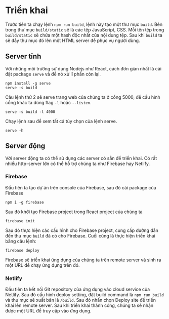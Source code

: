 # Triển khai

Trước tiên ta chạy lệnh `npm run build`, lệnh này tạo một thư mục `build`. Bên trong thư mục `build/static` sẽ là các tệp JavaScript, CSS. Mỗi tên tệp trong `build/static` sẽ chứa một hash độc nhất của nội dung tệp. Sau khi `build` ta sẽ đẩy thư mục đó lên một HTML server để phục vụ người dùng.

## Server tĩnh
Với những môi trường sử dụng Nodejs như React, cách đơn giản nhất là cài đặt package `serve` và để nó xử lí phần còn lại.
```
npm install -g serve
serve -s build
```
Câu lệnh thứ 2 sẽ serve trang web của chúng ta ở cổng 5000,  để cấu hình cổng khác ta dùng flag `-l` hoặc `--listen`.
```
serve -s build -l 4000
```
Chạy lệnh sau để xem tất cả tùy chọn của lệnh serve.
```
serve -h
```

## Server động
Với server động ta có thể sử dụng các server có sẵn để triển khai. Có rất nhiều http-server lớn có thể hỗ trợ chúng ta như Firebase hay Netlify.

### Firebase
Đầu tiên ta tạo dự án trên console của Firebase, sau đó cài package của Firebase
```
npm i -g firebase
```
Sau đó khởi tạo Firebase project trong React project của chúng ta
```
firebase init
```
Sau đó thực hiện các cấu hình cho Firebase project, cung cấp đường dẫn đến thư mục `build` đã có cho Firebase. Cuối cùng là thực hiện triển khai bằng câu lệnh:
```
firebase deploy 
```
Firebase sẽ triển khai ứng dụng của chúng ta trên remote server và sinh ra một URL để chạy ứng dụng trên đó.

### Netlify
Đầu tiên ta kết nối Git repository của ứng dụng vào cloud service của Netlify. Sau đó cấu hình deploy setting, đặt build command là `npm run build` và thư mục sẽ xuất bản là `/build`. Sau đó nhấn chọn Deploy site để triển khai lên remote server. Sau khi triển khai thành công, chúng ta sẽ nhận được một URL để truy cập vào ứng dụng.
